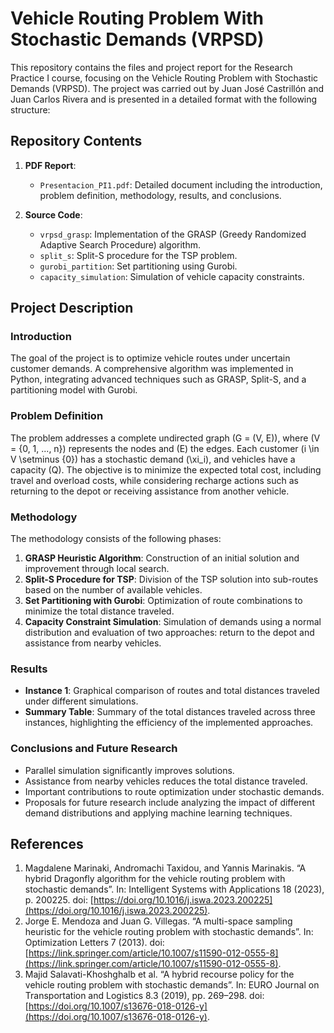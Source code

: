 # Vehicle Routing Problem With Stochastic Demands (VRPSD)

This repository contains the files and project report for the Research Practice I course, focusing on the Vehicle Routing Problem with Stochastic Demands (VRPSD). The project was carried out by Juan José Castrillón and Juan Carlos Rivera and is presented in a detailed format with the following structure:

## Repository Contents

1. **PDF Report**:
    - `Presentacion_PI1.pdf`: Detailed document including the introduction, problem definition, methodology, results, and conclusions.

2. **Source Code**:
    - `vrpsd_grasp`: Implementation of the GRASP (Greedy Randomized Adaptive Search Procedure) algorithm.
    - `split_s`: Split-S procedure for the TSP problem.
    - `gurobi_partition`: Set partitioning using Gurobi.
    - `capacity_simulation`: Simulation of vehicle capacity constraints.

## Project Description

### Introduction

The goal of the project is to optimize vehicle routes under uncertain customer demands. A comprehensive algorithm was implemented in Python, integrating advanced techniques such as GRASP, Split-S, and a partitioning model with Gurobi.

### Problem Definition

The problem addresses a complete undirected graph \(G = (V, E)\), where \(V = \{0, 1, ..., n\}\) represents the nodes and \(E\) the edges. Each customer \(i \in V \setminus \{0\}\) has a stochastic demand \(\xi_i\), and vehicles have a capacity \(Q\). The objective is to minimize the expected total cost, including travel and overload costs, while considering recharge actions such as returning to the depot or receiving assistance from another vehicle.

### Methodology

The methodology consists of the following phases:

1. **GRASP Heuristic Algorithm**: Construction of an initial solution and improvement through local search.
2. **Split-S Procedure for TSP**: Division of the TSP solution into sub-routes based on the number of available vehicles.
3. **Set Partitioning with Gurobi**: Optimization of route combinations to minimize the total distance traveled.
4. **Capacity Constraint Simulation**: Simulation of demands using a normal distribution and evaluation of two approaches: return to the depot and assistance from nearby vehicles.

### Results

- **Instance 1**: Graphical comparison of routes and total distances traveled under different simulations.
- **Summary Table**: Summary of the total distances traveled across three instances, highlighting the efficiency of the implemented approaches.

### Conclusions and Future Research

- Parallel simulation significantly improves solutions.
- Assistance from nearby vehicles reduces the total distance traveled.
- Important contributions to route optimization under stochastic demands.
- Proposals for future research include analyzing the impact of different demand distributions and applying machine learning techniques.

## References

1. Magdalene Marinaki, Andromachi Taxidou, and Yannis Marinakis. “A hybrid Dragonfly algorithm for the vehicle routing problem with stochastic demands”. In: Intelligent Systems with Applications 18 (2023), p. 200225. doi: [https://doi.org/10.1016/j.iswa.2023.200225](https://doi.org/10.1016/j.iswa.2023.200225).
2. Jorge E. Mendoza and Juan G. Villegas. “A multi-space sampling heuristic for the vehicle routing problem with stochastic demands”. In: Optimization Letters 7 (2013). doi: [https://link.springer.com/article/10.1007/s11590-012-0555-8](https://link.springer.com/article/10.1007/s11590-012-0555-8).
3. Majid Salavati-Khoshghalb et al. “A hybrid recourse policy for the vehicle routing problem with stochastic demands”. In: EURO Journal on Transportation and Logistics 8.3 (2019), pp. 269–298. doi: [https://doi.org/10.1007/s13676-018-0126-y](https://doi.org/10.1007/s13676-018-0126-y).
